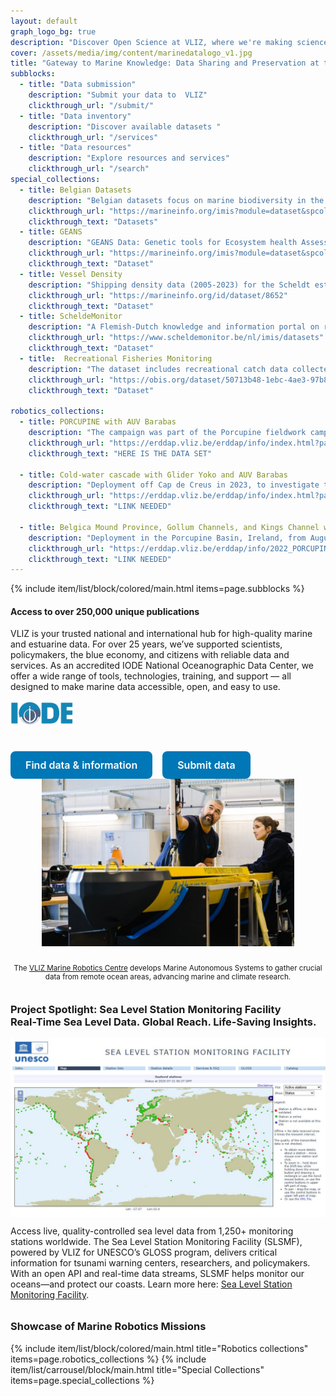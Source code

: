 ```yaml
---
layout: default
graph_logo_bg: true
description: "Discover Open Science at VLIZ, where we're making science more efficient, reliable, and transparent. Learn about our mission, values, and core principles. Join us in our journey!"
cover: /assets/media/img/content/marinedatalogo_v1.jpg
title: "Gateway to Marine Knowledge: Data Sharing and Preservation at the Flanders Marine Institute"
subblocks:
  - title: "Data submission"
    description: "Submit your data to  VLIZ"
    clickthrough_url: "/submit/"
  - title: "Data inventory"
    description: "Discover available datasets "
    clickthrough_url: "/services"
  - title: "Data resources"
    description: "Explore resources and services"
    clickthrough_url: "/search"
special_collections:
  - title: Belgian Datasets
    description: "Belgian datasets focus on marine biodiversity in the North Sea, with a primary geographical scope centered around Belgian waters."
    clickthrough_url: "https://marineinfo.org/imis?module=dataset&spcolid=131&show=search"
    clickthrough_text: "Datasets"
  - title: GEANS 
    description: "GEANS Data: Genetic tools for Ecosystem health Assessment in the North Sea region"
    clickthrough_url: "https://marineinfo.org/imis?module=dataset&spcolid=1021&show=search"
    clickthrough_text: "Dataset"
  - title: Vessel Density 
    description: "Shipping density data (2005-2023) for the Scheldt estuary based on AIS messages."
    clickthrough_url: "https://marineinfo.org/id/dataset/8652"
    clickthrough_text: "Dataset"
  - title: ScheldeMonitor
    description: "A Flemish-Dutch knowledge and information portal on research and monitoring in the Scheldt estuary."
    clickthrough_url: "https://www.scheldemonitor.be/nl/imis/datasets"
    clickthrough_text: "Dataset"
  - title:  Recreational Fisheries Monitoring
    description: "The dataset includes recreational catch data collected in the framework of the Belgian recreational fisheries monitoring programme. Belgian recreational fishermen voluntary provide catch data."
    clickthrough_url: "https://obis.org/dataset/50713b48-1ebc-4ae3-97b8-543777e1e815"
    clickthrough_text: "Dataset"

robotics_collections:
  - title: PORCUPINE with AUV Barabas
    description: "The campaign was part of the Porcupine fieldwork campaign in collaboration with the University of Gent, utilizing AUV Barabas, provided by the Marine Robotics Centre at VLIZ, equipped with side-scan sonar, sub-bottom profiler, and camera, and complemented by an oceanographic survey onboard RV Belgica."
    clickthrough_url: "https://erddap.vliz.be/erddap/info/index.html?page=1&itemsPerPage=1000"
    clickthrough_text: "HERE IS THE DATA SET"

  - title: Cold-water cascade with Glider Yoko and AUV Barabas 
    description: "Deployment off Cap de Creus in 2023, to investigate the cold-water cascade from the continental shelf to the slope, with a focus on the morphology of subsea canyons. This work was in collaboration with the University of Barcelona and UTM-CSIC alongside an oceanographic survey onboard RV Garcia Del Cid."
    clickthrough_url: "https://erddap.vliz.be/erddap/info/index.html?page=1&itemsPerPage=1000"
    clickthrough_text: "LINK NEEDED"

  - title: Belgica Mound Province, Gollum Channels, and Kings Channel with AUV Barabas
    description: "Deployment in the Porcupine Basin, Ireland, from August 1, 2022, to August 18, 2022, to investigate ocean currents and collect high-resolution seabed data, focusing on three key sites: Belgica Mound Province, Gollum Channels, and Kings Channel."
    clickthrough_url: "https://erddap.vliz.be/erddap/info/2022_PORCUPINE_Aanderaa_53e2_7187_893b/index.html"
    clickthrough_text: "LINK NEEDED"
---
```


{% include item/list/block/colored/main.html items=page.subblocks %}

<script>
  const target = 5836;
  const counterElement = document.getElementById('counter');
  let count = 0;
  const updateCounter = () => {
    if (count < target) {
      count++;
      counterElement.textContent = count;
      setTimeout(updateCounter, 1);
    } else {
      counterElement.textContent = target;
    }
  };
  updateCounter();
</script>

<style>
  .pretty-button {
    display: inline-block;
    padding: 0.75rem 1.5rem;
    background-color: #0077b6;
    color: #fff;
    border: none;
    border-radius: 8px;
    font-size: 1rem;
    font-weight: 600;
    text-align: center;
    transition: all 0.3s ease;
    text-decoration: none;
    cursor: pointer;
  }
  .pretty-button:hover {
    background-color: #005f87;
    transform: translateY(-15px);
  }
  .button-container {
    display: flex;
    flex-wrap: wrap;
    gap: 1rem;
    margin-top: 1.5rem;
  }
</style>

<div class="row">
  <div class="col-md-6">
    <h4>Access to over 250,000 unique publications</h4>
 
  <p>VLIZ is your trusted national and international hub for high-quality marine and estuarine data.
For over 25 years, we’ve supported scientists, policymakers, the blue economy, and citizens with reliable data and services.
As an accredited IODE National Oceanographic Data Center, we offer a wide range of tools, technologies, training, and support — all designed to make marine data accessible, open, and easy to use.
<img src="/assets/media/img/content/iode_logo.png" alt="IODE Logo" style="max-width: 100px; margin: 1rem 0;">
</p>
  <div class="button-container">
      <a href="/search" class="pretty-button">Find data & information</a>
      <a href="/submit" class="pretty-button">Submit data</a>
    </div>
  </div>


  <div class="col-md-6" style="display: flex; flex-direction: column; align-items: center;">
    <img src="assets/media/img/datacenter/robots.jpg" alt="Marine Robotics" style="max-width: 550px; width: 80%; height: auto; display: block; margin: 0 auto 1rem auto;">
    <p style="font-size: smaller; text-align: center; max-width: 550px;">
      The <a href="https://www.vliz.be/nl/wat-we-doen/aanbod-infrastructuur/robotica">VLIZ Marine Robotics Centre</a> develops Marine Autonomous Systems to gather crucial data from remote ocean areas, advancing marine and climate research.
    </p>
  </div>
</div>
<h3>Project Spotlight: Sea Level Station Monitoring Facility<br>
    Real-Time Sea Level Data. Global Reach. Life-Saving Insights.</h3>
<div class="row" style="align-items: center; margin-bottom: 2rem;">
  <div class="col-md-5" style="display: flex; justify-content: center;">
    <img src="assets\media\img\datacenter\SLSM_v2.JPG" alt="Sea Level Station Monitoring Facility Impact" style="max-width: 100%; height: auto; display: block;">
  </div>
  <div class="col-md-7">
    <p>
      Access live, quality-controlled sea level data from 1,250+ monitoring stations worldwide. The Sea Level Station Monitoring Facility (SLSMF), powered by VLIZ for UNESCO’s GLOSS program, delivers critical information for tsunami warning centers, researchers, and policymakers. With an open API and real-time data streams, SLSMF helps monitor our oceans—and protect our coasts. Learn more here: <a href="https://www.ioc-sealevelmonitoring.org/index.php" target="_blank">Sea Level Station Monitoring Facility</a>.
    </p>
  </div>
</div>


<h3>Showcase of Marine Robotics Missions</h3>
{% include item/list/block/colored/main.html title="Robotics collections" items=page.robotics_collections %}
{% include item/list/carrousel/block/main.html title="Special Collections" items=page.special_collections %}
